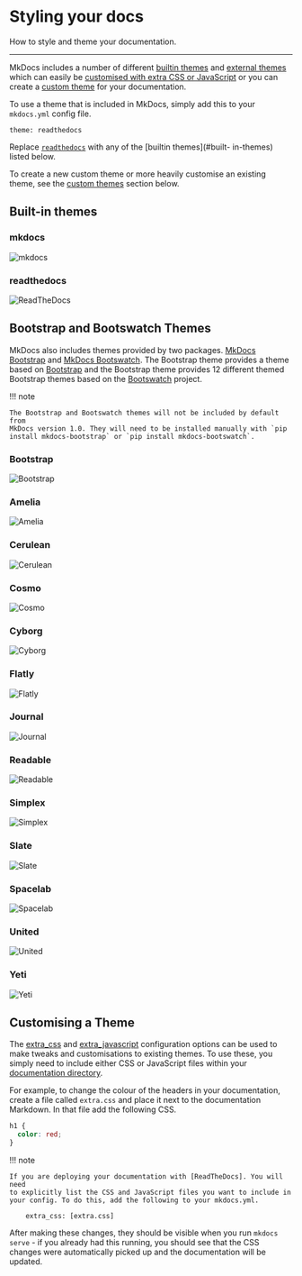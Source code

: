 # Styling your docs

How to style and theme your documentation.

---

MkDocs includes a number of different [builtin themes](#built-in-themes) and
[external themes](#bootstrap-and-bootswatch-themes) which can easily be
[customised with extra CSS or JavaScript](#customising-a-theme) or you can
create a [custom theme](/user-guide/custom-themes.md) for your documentation.

To use a theme that is included in MkDocs, simply add this to your
`mkdocs.yml` config file.

    theme: readthedocs

Replace [`readthedocs`](#readthedocs) with any of the [builtin themes](#built-
in-themes) listed below.

To create a new custom theme or more heavily customise an existing theme, see
the [custom themes](#custom-themes) section below.

## Built-in themes

### mkdocs

![mkdocs](/img/mkdocs.png)

### readthedocs

![ReadTheDocs](https://docs.readthedocs.org/en/latest/_images/screen_mobile.png)

## Bootstrap and Bootswatch Themes

MkDocs also includes themes provided by two packages. [MkDocs Bootstrap] and
[MkDocs Bootswatch]. The Bootstrap theme provides a theme based on [Bootstrap]
and the Bootstrap theme provides 12 different themed Bootstrap themes based on
the [Bootswatch] project.

!!! note

    The Bootstrap and Bootswatch themes will not be included by default from
    MkDocs version 1.0. They will need to be installed manually with `pip
    install mkdocs-bootstrap` or `pip install mkdocs-bootswatch`.

[Bootstrap]: http://getbootstrap.com/
[Bootswatch]: http://bootswatch.com/
[MkDocs Bootstrap]: http://mkdocs.github.io/mkdocs-bootstrap/
[MkDocs Bootswatch]: http://mkdocs.github.io/mkdocs-bootswatch/

### Bootstrap

![Bootstrap](http://bootstrapdocs.com/v2.3.1/docs/assets/img/examples/bootstrap-example-fluid.png)

### Amelia

![Amelia](http://bootswatch.com/2/amelia/thumbnail.png)

### Cerulean

![Cerulean](http://bootswatch.com/cerulean/thumbnail.png)

### Cosmo

![Cosmo](http://bootswatch.com/cosmo/thumbnail.png)

### Cyborg

![Cyborg](http://bootswatch.com/cyborg/thumbnail.png)

### Flatly

![Flatly](http://bootswatch.com/flatly/thumbnail.png)

### Journal

![Journal](http://bootswatch.com/journal/thumbnail.png)

### Readable

![Readable](http://bootswatch.com/readable/thumbnail.png)

### Simplex

![Simplex](http://bootswatch.com/simplex/thumbnail.png)

### Slate

![Slate](http://bootswatch.com/slate/thumbnail.png)

### Spacelab

![Spacelab](http://bootswatch.com/spacelab/thumbnail.png)

### United

![United](http://bootswatch.com/united/thumbnail.png)

### Yeti

![Yeti](http://bootswatch.com/yeti/thumbnail.png)

## Customising a Theme

The [extra_css] and [extra_javascript] configuration options can be used to
make tweaks and customisations to existing themes. To use these, you simply
need to include either CSS or JavaScript files within your [documentation
directory].

For example, to change the colour of the headers in your documentation, create
a file called `extra.css` and place it next to the documentation Markdown. In
that file add the following CSS.

```CSS
h1 {
  color: red;
}
```

!!! note

    If you are deploying your documentation with [ReadTheDocs]. You will need
    to explicitly list the CSS and JavaScript files you want to include in
    your config. To do this, add the following to your mkdocs.yml.

        extra_css: [extra.css]

After making these changes, they should be visible when you run
`mkdocs serve` - if you already had this running, you should see that the CSS
changes were automatically picked up and the documentation will be updated.

[ReadTheDocs]: ./deploying-your-docs.md#readthedocs
[documentation directory]: /user-guide/configuration/#docs_dir
[extra_css]: /user-guide/configuration.md#extra_css
[extra_javascript]: /user-guide/configuration.md#extra_javascript
